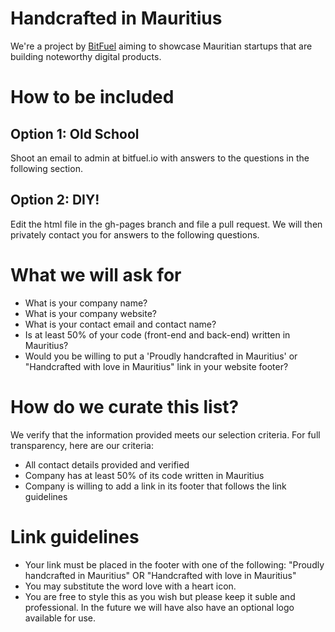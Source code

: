 # Handcrafted in Mauritius
We're a project by [BitFuel](http://www.bitfuel.io) aiming to showcase Mauritian startups that are building noteworthy digital products. 

# How to be included

## Option 1: Old School
Shoot an email to admin at bitfuel.io with answers to the questions in the following section. 

## Option 2: DIY!
Edit the html file in the gh-pages branch and file a pull request. We will then privately contact you for answers to the following questions.

# What we will ask for
- What is your company name?
- What is your company website?
- What is your contact email and contact name?
- Is at least 50% of your code (front-end and back-end) written in Mauritius?
- Would you be willing to put a 'Proudly handcrafted in Mauritius' or "Handcrafted with love in Mauritius" link in your website footer?

# How do we curate this list?
We verify that the information provided meets our selection criteria. For full transparency, here are our criteria:
- All contact details provided and verified
- Company has at least 50% of its code written in Mauritius
- Company is willing to add a link in its footer that follows the link guidelines

# Link guidelines
- Your link must be placed in the footer with one of the following: "Proudly handcrafted in Mauritius" OR "Handcrafted with love in Mauritius" 
- You may substitute the word love with a heart icon.
- You are free to style this as you wish but please keep it suble and professional. In the future we will have also have an optional logo available for use.
